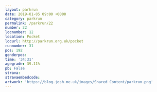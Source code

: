 ```yaml
---
layout: parkrun
date: 2019-01-05 09:00 +0000
category: parkrun
permalink: /parkrun/22
number: 22
locnumber: 12
location: Pocket
locurl: http://parkrun.org.uk/pocket
runnumber: 31
pos: 192
genderpos: 
time: '34:31'
agegrade: 39.11%
pb: False
strava: 
stravaembedcode:
artwork: 'https://blog.josh.me.uk/images/Shared Content/parkrun.png'
---
```

